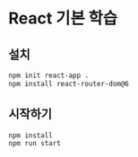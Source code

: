 # React 기본 학습

## 설치
```bash
npm init react-app .
npm install react-router-dom@6
```

## 시작하기
```bash
npm install
npm run start
```